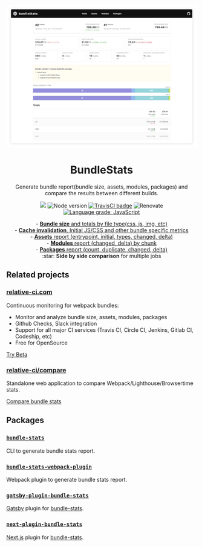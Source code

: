 <p align="center">
  <a href="https://relative-ci.com/tools/webpack-bundle-stats/demo-multiple-jobs.html" target="_blank"><img alt="BundleStats screenshot" width="640" src="./bundle-stats.jpg"/></a>
</p>
<h1 align="center">BundleStats</h1>
<p align="center">
  Generate bundle report(bundle size, assets, modules, packages) and compare the results between different builds.
</p>
<p align="center">
  <a href="https://www.npmjs.com/package/bundle-stats"><img src="https://img.shields.io/npm/v/bundle-stats.svg" /></a>
  <img src="https://img.shields.io/node/v/bundle-stats.svg" alt="Node version" />
  <a href="https://travis-ci.org/relative-ci/bundle-stats"><img alt="TravisCI badge" src="https://api.travis-ci.org/relative-ci/bundle-stats.svg?branch=master"/></a>
  <img alt="Renovate" src="https://badges.renovateapi.com/github/relative-ci/bundle-stats?v=1" />
  <a href="https://lgtm.com/projects/g/relative-ci/bundle-stats/context:javascript"><img alt="Language grade: JavaScript" src="https://img.shields.io/lgtm/grade/javascript/g/relative-ci/bundle-stats.svg?logo=lgtm&logoWidth=18"/></a>
</p>
<p align="center">
- <a href="https://relative-ci.com/tools/webpack-bundle-stats/demo-multiple-jobs.html#totals"><strong>Bundle size</strong> and totals by file type(css, js, img, etc)</a><br />
- <a href="https://relative-ci.com/tools/webpack-bundle-stats/demo-multiple-jobs.html#totals"><strong>Cache invalidation</strong>, Initial JS/CSS and other bundle specific metrics</a><br />
- <a href="https://relative-ci.com/tools/webpack-bundle-stats/demo-multiple-jobs.html#assets"><strong>Assets</strong> report (entrypoint, initial, types, changed, delta)</a><br />
- <a href="https://relative-ci.com/tools/webpack-bundle-stats/demo-multiple-jobs.html#modules"><strong>Modules</strong> report (changed, delta) by chunk</a><br />
- <a href="https://relative-ci.com/tools/webpack-bundle-stats/demo-multiple-jobs.html#packages"><strong>Packages</strong> report (count, duplicate, changed, delta)</a><br />
:star: <strong>Side by side comparison</strong> for multiple jobs
</p>

## Related projects

### [relative-ci.com](https://relative-ci.com)

Continuous monitoring for webpack bundles:
- Monitor and analyze bundle size, assets, modules, packages
- Github Checks, Slack integration
- Support for all major CI services (Travis CI, Circle CI, Jenkins, Gitlab CI, Codeship, etc)
- Free for OpenSource

[Try Beta](https://relative-ci.com)

### [relative-ci/compare](https://compare.relative-ci.com)

Standalone web application to compare Webpack/Lighthouse/Browsertime stats.

[Compare bundle stats](https://compare.relative-ci.com)

## Packages

### [`bundle-stats`](https://github.com/relative-ci/bundle-stats/tree/master/packages/cli)

CLI to generate bundle stats report.

### [`bundle-stats-webpack-plugin`](https://github.com/relative-ci/bundle-stats/tree/master/packages/webpack-plugin)

Webpack plugin to generate bundle stats report.

### [`gatsby-plugin-bundle-stats`](https://github.com/relative-ci/bundle-stats/tree/master/packages/gatsby-plugin)

[Gatsby](https://www.gatsbyjs.org) plugin for [bundle-stats](https://github.com/relative-ci/bundle-stats/tree/master/packages/webpack-plugin).

### [`next-plugin-bundle-stats`](https://github.com/relative-ci/bundle-stats/tree/master/packages/next-plugin)

[Next.js](https://nextjs.org) plugin for [bundle-stats](https://github.com/relative-ci/bundle-stats/tree/master/packages/webpack-plugin).
